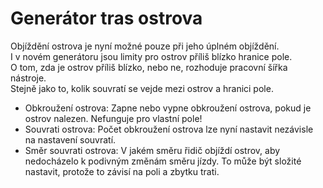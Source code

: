 # Generátor tras ostrova  
Objíždění ostrova je nyní možné pouze při jeho úplném objíždění.  
I v novém generátoru jsou limity pro ostrov příliš blízko hranice pole.  
O tom, zda je ostrov příliš blízko, nebo ne, rozhoduje pracovní šířka nástroje.  
Stejně jako to, kolik souvratí se vejde mezi ostrov a hranici pole.  


  
- Obkroužení ostrova: Zapne nebo vypne obkroužení ostrova, pokud je ostrov nalezen. Nefunguje pro vlastní pole!  
- Souvrati ostrova: Počet obkroužení ostrova lze nyní nastavit nezávisle na nastavení souvratí.  
- Směr souvrati ostrova: V jakém směru řidič objíždí ostrov, aby nedocházelo k podivným změnám směru jízdy. To může být složité nastavit, protože to závisí na poli a zbytku trati.  


